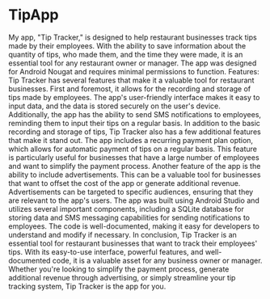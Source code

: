# TipApp
My app, "Tip Tracker," is designed to help restaurant businesses track tips made by their employees. With the ability to save information about the quantity of tips, who made them, and the time they were made, it is an essential tool for any restaurant owner or manager. The app was designed for Android Nougat and requires minimal permissions to function.
Features: Tip Tracker has several features that make it a valuable tool for restaurant businesses. First and foremost, it allows for the recording and storage of tips made by employees. The app's user-friendly interface makes it easy to input data, and the data is stored securely on the user's device. Additionally, the app has the ability to send SMS notifications to employees, reminding them to input their tips on a regular basis.
In addition to the basic recording and storage of tips, Tip Tracker also has a few additional features that make it stand out. The app includes a recurring payment plan option, which allows for automatic payment of tips on a regular basis. This feature is particularly useful for businesses that have a large number of employees and want to simplify the payment process.
Another feature of the app is the ability to include advertisements. This can be a valuable tool for businesses that want to offset the cost of the app or generate additional revenue. Advertisements can be targeted to specific audiences, ensuring that they are relevant to the app's users.
The app was built using Android Studio and utilizes several important components, including a SQLite database for storing data and SMS messaging capabilities for sending notifications to employees. The code is well-documented, making it easy for developers to understand and modify if necessary.
In conclusion, Tip Tracker is an essential tool for restaurant businesses that want to track their employees' tips. With its easy-to-use interface, powerful features, and well-documented code, it is a valuable asset for any business owner or manager. Whether you're looking to simplify the payment process, generate additional revenue through advertising, or simply streamline your tip tracking system, Tip Tracker is the app for you.
